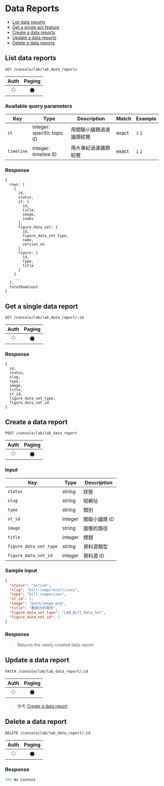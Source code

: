 # Data Reports

- [List data reports](#list-data-reports)
- [Get a single act feature](#get-a-single-data-report)
- [Create a data reports](#create-a-data-report)
- [Update a data reports](#update-a-data-report)
- [Delete a data reports](#delete-a-data-report)

## List data reports
```
GET /console/lab/lab_data_reports
```

| Auth | Paging |
| :---: | :---: |
| 🌕 | 🌑 |

### Available query parameters

| Key | Type | Description | Match | Example |
| --- | --- | --- | --- | --- |
| `st` | integer: specific topic ID | 用關聯小議題過濾議題綜覽 | exact | `1` `2` |
| `timeline` | integer: timeline ID | 用大事紀過濾議題綜覽 | exact | `1` `2` |

### Response
```
{
  rows: [
    {
      id,
      status,
      st: {
        id,
        title,
        image,
        index
      },
      figure_data_set: {
        id,
        figure_data_set_type,
        name,
        version_no
      },
      figure: {
        id,
        type,
        title
      }
    }
    ...
  ],
  totalRowCount
}
```

## Get a single data report
```
GET /console/lab/lab_data_report/:id
```

| Auth | Paging |
| :---: | :---: |
| 🌕 | 🌑 |

### Response
```
{
  id,
  status,
  slug,
  type,
  image,
  title,
  st_id,
  figure_data_set_type,
  figure_data_set_id
}
```

## Create a data report
```
POST /console/lab/lab_data_report
```

| Auth | Paging |
| :---: | :---: |
| 🌕 | 🌑 |

### Input

| Key | Type | Description |
| --- | --- | --- |
| `status` | string | 狀態 |
| `slug` | string | 短網址 |
| `type` | string | 類別 |
| `st_id` | integer | 關聯小議題 ID |
| `image` | string | 圖像的路徑 |
| `title` | integer | 標題 |
| `figure_data_set_type` | string | 資料源類型 |
| `figure_data_set_id` | integer | 資料源 ID |

### Sample input
```json
{
  "status": "active",
  "slug": "bill-comp/recall/xxxx",
  "type": "bill_comparison",
  "st_id": 1,
  "image": "path/image.png",
  "title": "數據分析報告",
  "figure_data_set_type": "LAB_Bill_Data_Set",
  "figure_data_set_id": 2
}
```

### Response
> Returns the newly created data report

## Update a data report
```
PATCH /console/lab/lab_data_report/:id
```

| Auth | Paging |
| :---: | :---: |
| 🌕 | 🌑 |

> 參考 [Create a data report](#create-a-data-report)

## Delete a data report
```
DELETE /console/lab/lab_data_report/:id
```

| Auth | Paging |
| :---: | :---: |
| 🌕 | 🌑 |

### Response
```javascript
204 No Content
```
